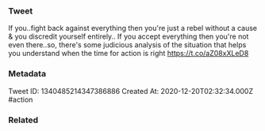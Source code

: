 ### Tweet
If you..fight back against everything then you're just a rebel without a cause &amp; you discredit yourself entirely.. If you accept everything then you're not even there..so, there's some judicious analysis of the situation that helps you understand when the time for action is right https://t.co/aZ08xXLeD8

### Metadata
Tweet ID: 1340485214347386886
Created At: 2020-12-20T02:32:34.000Z
#action

### Related

